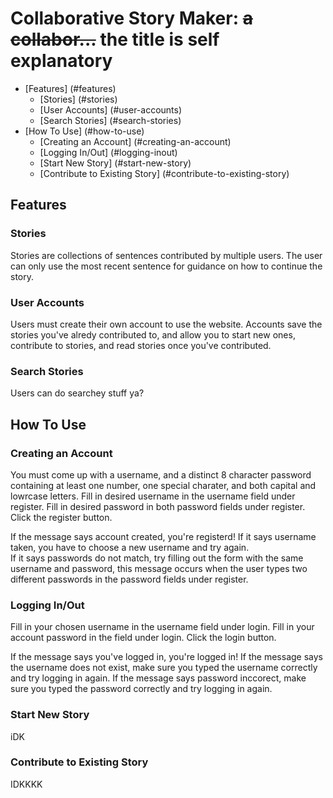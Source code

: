 Collaborative Story Maker: ~~a collabor...~~ the title is self explanatory 
===============================================

- [Features] (#features)
  - [Stories] (#stories)
  - [User Accounts] (#user-accounts)
  - [Search Stories] (#search-stories)
- [How To Use] (#how-to-use)
  - [Creating an Account] (#creating-an-account)
  - [Logging In/Out] (#logging-inout)
  - [Start New Story] (#start-new-story)
  - [Contribute to Existing Story] (#contribute-to-existing-story)

Features
--------

### Stories

Stories are collections of sentences contributed by multiple users.  The user can only use the most recent sentence for guidance on how to continue the story.

### User Accounts

Users must create their own account to use the website.  Accounts save the stories you've alredy contributed to, and allow you to start new ones, contribute to stories, and read stories once you've contributed.

### Search Stories

Users can do searchey stuff ya?

How To Use
----------

### Creating an Account

You must come up with a username, and a distinct 8 character password containing at least one number, one special charater, and both capital and lowrcase letters.  Fill in desired username in the username field under register.  Fill in desired password in both password fields under register.  Click the register button.  

If the message says account created, you're registerd!
If it says username taken, you have to choose a new username and try again.  
If it says passwords do not match, try filling out the form with the same username and password, this message occurs when the user types two different passwords in the password fields under register.

### Logging In/Out

Fill in your chosen username in the username field under login.  Fill in your account password in the field under login.  Click the login button.

If the message says you've logged in, you're logged in!
If the message says the username does not exist, make sure you typed the username correctly and try logging in again.
If the message says password inccorect, make sure you typed the password correctly and try logging in again.

### Start New Story

iDK

### Contribute to Existing Story

IDKKKK
